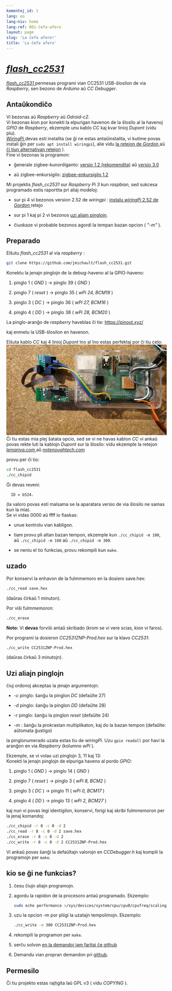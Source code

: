 ```yaml
---
komentoj_id: 1
lang: eo
lang-niv: homa
lang-ref: 001-ĉefa-afero
layout: page
slug: 'La ĉefa afero!'
title: 'La ĉefa afero'
---
```


# [ _flash\_cc2531_ ](https://github.com/jmichault/flash_cc2531)
 [ _flash\_cc2531_ ](https://github.com/jmichault/flash_cc2531) permesas programi vian CC2531 USB-ŝlosilon de via _Raspberry_, sen bezono de _Arduino_ aŭ _CC Debugger_.

## Antaŭkondiĉo
Vi bezonas aŭ _Raspberry_ aŭ _Odroid-c2_.  
Vi bezonas kion por konekti la elpurigan havenon de la ŝlosilo al la havenoj _GPIO_ de _Raspberry_, ekzemple unu kablo _CC_ kaj kvar linioj _Dupont_ (vidu plu).   
[ _WiringPi_ ](http://wiringpi.com/) devas esti instalita \(se ĝi ne estas antaŭinstalita, vi kutime povas instali ĝin per `sudo apt install wiringpi`), alie vidu [la retejon de _Gordon_ ](http://wiringpi.com/) aŭ [ĉi tiun alternativan retejon](https://github.com/WiringPi/WiringPi) \).  
Fine vi bezonas la programon:

* ĝenerale zigbee-kunordiganto: [ versio 1.2 (rekomendita)](https://github.com/Koenkk/Z-Stack-firmware/raw/master/coordinator/Z-Stack_Home_1.2/bin/default/) aŭ [versio 3.0](https://github.com/Koenkk/Z-Stack-firmware/tree/master/coordinator/Z-Stack_3.0.x/bin)

* aŭ zigbee-enkursigilo: [zigbee-enkursigilo 1.2](https://github.com/Koenkk/Z-Stack-firmware/tree/master/router/CC2531/bin)


Mi projektis _flash\_cc2531_ sur _Raspberry Pi 3_ kun _raspbian_, sed sukcesa programado estis raportita pri aliaj modeloj:

 * sur pi 4 vi bezonos version 2.52 de _wiringpi_ :  [instalu _wiringPi_ 2.52 de _Gordon_ ](http://wiringpi.com/wiringpi-updated-to-2-52-for-the-raspberry-pi-4b/)retejo

 * sur pi 1 kaj pi 2 vi bezonos [uzi aliajn pinglojn](#uzi_aliajn_pinglojn).

 * ĉiuokaze vi probable bezonos agordi la tempan bazan opcion ( _"-m"_ ).


## Preparado

Elŝutu _flash\_cc2531_ al via _raspberry_ :
```bash
git clone https://github.com/jmichault/flash_cc2531.git
```

Konektu la jenajn pinglojn de la debug-haveno al la GPIO-haveno:

 1. pinglo 1 ( _GND_ ) -> pinglo 39 ( _GND_ )

 2. pinglo 7 ( _reset_ ) -> pinglo 35 ( _wPi 24, BCM19_ )

 3. pinglo 3 ( _DC_ ) -> pinglo 36 ( _wPi 27, BCM16_ )

 4. pinglo 4 ( _DD_ ) -> pinglo 38 ( _wPi 28, BCM20_ )


La pinglo-aranĝo de _raspberry_ haveblas ĉi tie: <https://pinout.xyz/>

kaj enmetu la USB-ŝlosilon en havenon.

Elŝuta kablo _CC_ kaj 4 linioj _Dupont_ Ino al Ino estas perfektaj por ĉi tiu celo:
![foto de la ŝlosilo kaj la _raspberry_ ](https://github.com/jmichault/files/raw/master/Raspberry-CC2531.jpg)
Ĉi tiu estas mia plej ŝatata opcio, sed se vi ne havas kablon _CC_ vi ankaŭ povas rekte luti la kablojn _Dupont_ sur la ŝlosilo: vidu ekzemple la retejon [ _lemariva.com_ ](https://lemariva.com/blog/2019/08/zigbee-flashing-cc2531-using-raspberry-pi-without-cc-debugger) aŭ [ _notenoughtech.com_ ](https://notenoughtech.com/home-automation/flashing-cc2531-without-cc-debugger )


provu per ĉi tio:
```bash
cd flash_cc2531
./cc_chipid
```
Ĝi devas reveni:
```
  ID = b524.
```
(la valoro povas esti malsama se la aparatara versio de via ŝlosilo ne samas kun la mia).  
Se vi vidas 0000 aŭ ffff io fiaskas:

 * unue kontrolu vian kabligon.

 * tiam provu pli altan bazan tempon, ekzemple kun `./cc_chipid -m 100`, aŭ `./cc_chipid -m 160` aŭ `./cc_chipid -m 300`.

 * se neniu el tio funkcias, provu rekompili kun `make`.


## uzado
Por konservi la enhavon de la fulmmemoro en la dosiero save.hex:
```bash
./cc_read save.hex
```
(daŭras ĉirkaŭ 1 minuton).

Por viŝi fulmmemoron:
```bash
./cc_erase
```
**Noto:** Vi **devas** forviŝi antaŭ skribado (krom se vi vere scias, kion vi faros).

Por programi la dosieron _CC2531ZNP-Prod.hex_ sur la klavo _CC2531_:
```bash
./cc_write CC2531ZNP-Prod.hex
```
(daŭras ĉirkaŭ 3 minutojn).

<a id="uzi_aliajn_pinglojn"></a>
## Uzi aliajn pinglojn

ĉiuj ordonoj akceptas la jenajn argumentojn:

 * _-c_ pinglo: ŝanĝu la pinglon _DC_ (defaŭlte 27)

 * _-d_ pinglo: ŝanĝu la pinglon _DD_ (defaŭlte 28)

 * _-r_ pinglo: ŝanĝu la pinglon _reset_ (defaŭlte 24)

 * _-m_ : ŝanĝu la prokrastan multiplikaton, kaj do la bazan tempon (defaŭlte: aŭtomata ĝustigo)


la pinglonumerado uzata estas tiu de _wiringPi_. Uzu `gpio readall` por havi la aranĝon en via _Raspberry_ (kolumno _wPi_ ).

Ekzemple, se vi volas uzi pinglojn 3, 11 kaj 13:  
Konekti la jenajn pinglojn de elpuriga haveno al pordo _GPIO_:

 1. pinglo 1 ( _GND_ ) -> pinglo 14 ( _GND_ )

 2. pinglo 7 ( _reset_ ) -> pinglo 3 ( _wPi 8, BCM2_ )

 3. pinglo 3 ( _DC_ ) -> pinglo 11 ( _wPi 0, BCM17_ )

 4. pinglo 4 ( _DD_ ) -> pinglo 13 ( _wPi 2, BCM27_ )


kaj nun vi povas legi identigilon, konservi, forigi kaj skribi fulmmemoron per la jenaj komandoj:
```bash
./cc_chipid -r 8 -c 0 -d 2
./cc_read -r 8 -c 0 -d 2 save.hex
./cc_erase -r 8 -c 0 -d 2
./cc_write -r 8 -c 0 -d 2 CC2531ZNP-Prod.hex
```

Vi ankaŭ povas ŝanĝi la defaŭltajn valorojn en _CCDebugger.h_ kaj kompili la programojn per `make`.

## kio se ĝi ne funkcias?

1. ĉesu ĉiujn aliajn programojn.

2. agordu la rapidon de la procesoro antaŭ programado. Ekzemplo:


   ```bash
   sudo echo performance >/sys/devices/system/cpu/cpu0/cpufreq/scaling_governor
   ```
3. uzu la opcion -m por pliigi la uzatajn tempolimojn. Ekzemplo:


   ```bash
   ./cc_write -m 300 CC2531ZNP-Prod.hex
   ```
4. rekompili la programon per `make`.


5. serĉu solvon [en la demandoj jam faritaj ĉe github](https://github.com/jmichault/flash_cc2531/issues?q=is%3Aissue)


6. Demandu vian propran demandon pri [github](https://github.com/jmichault/flash_cc2531/issues/new/choose).


## Permesilo

Ĉi tiu projekto estas rajtigita laŭ GPL v3 ( vidu _COPYING_ ).

